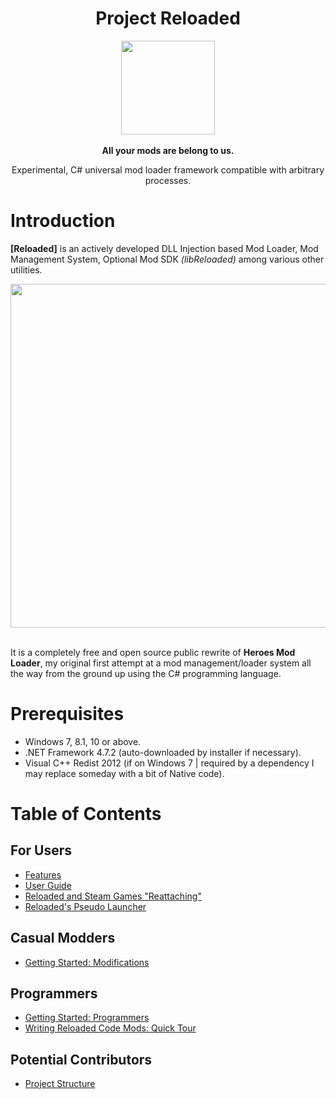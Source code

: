 
<div align="center">
	<h1>Project Reloaded</h1>
	<img src="https://i.imgur.com/BjPn7rU.png" width="150" align="center" />
	<br/> <br/>
	<strong>All your mods are belong to us.</strong>
	<p>Experimental, C# universal mod loader framework compatible with arbitrary processes.</p>
</div>


# Introduction
**[Reloaded]** is an actively developed DLL Injection based Mod Loader, Mod Management System, Optional Mod SDK *(libReloaded)* among various other utilities. 

<div align="center">
	<img src="https://i.imgur.com/aG6rXm9.png" width="550" align="center" />
	<br/><br/>
</div>

It is a completely free and open source public rewrite of **Heroes Mod Loader**, my original first attempt at a mod management/loader system all the way from the ground up using the C# programming language.

# Prerequisites

- Windows 7, 8.1, 10 or above.
- .NET Framework 4.7.2 (auto-downloaded by installer if necessary).
- Visual C++ Redist 2012 (if on Windows 7 | required by a dependency I may replace someday with a bit of Native code).

# Table of Contents

## For Users
- [Features](https://github.com/sewer56lol/Reloaded-Mod-Loader/blob/master/Documents/Features.md)
- [User Guide](https://github.com/sewer56lol/Reloaded-Mod-Loader/blob/master/Documents/User%20Guide.md)
- [Reloaded and Steam Games "Reattaching"](https://github.com/sewer56lol/Reloaded-Mod-Loader/blob/master/Documents/Reloaded%20and%20Steam%20Games%20Reattaching.md)
- [Reloaded's Pseudo Launcher](https://github.com/sewer56lol/Reloaded-Mod-Loader/blob/master/Documents/Reloaded%20Pseudo%20Launcher.md)

## Casual Modders
- [Getting Started: Modifications](https://github.com/sewer56lol/Reloaded-Mod-Loader/blob/master/Documents/Getting%20Started%20Modifications.md)

## Programmers
- [Getting Started: Programmers](https://github.com/sewer56lol/Reloaded-Mod-Loader/blob/master/Documents/Getting%20Started%20for%20Developers.md)
- [Writing Reloaded Code Mods: Quick Tour](https://github.com/sewer56lol/Reloaded-Mod-Loader/blob/master/Documents/Writing%20Reloaded%20Code%20Mods%20Quick%20Tour.md)

## Potential Contributors
- [Project Structure](https://github.com/sewer56lol/Reloaded-Mod-Loader/blob/master/Documents/Project%20Structure.md)

